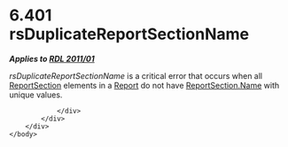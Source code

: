 <html dir="LTR" xmlns:mshelp="http://msdn.microsoft.com/mshelp" xmlns:ddue="http://ddue.schemas.microsoft.com/authoring/2003/5" xmlns:xlink="http://www.w3.org/1999/xlink" xmlns:tool="http://www.microsoft.com/tooltip">
    <head>
        <meta http-equiv="Content-Type" content="text/html; CHARSET=utf-8"></meta>
        <meta name="save" content="history"></meta>
        <title>6.401 rsDuplicateReportSectionName</title>
        <xml>
            <mshelp:toctitle title="6.401 rsDuplicateReportSectionName"></mshelp:toctitle>
            <mshelp:rltitle title="[MS-RDL]: rsDuplicateReportSectionName"></mshelp:rltitle>
            <mshelp:keyword index="A" term="40996ac2-6115-485c-9e06-76b017fd9bc6"></mshelp:keyword>
            <mshelp:attr name="DCSext.ContentType" value="open specification"></mshelp:attr>
            <mshelp:attr name="AssetID" value="40996ac2-6115-485c-9e06-76b017fd9bc6"></mshelp:attr>
            <mshelp:attr name="TopicType" value="kbRef"></mshelp:attr>
            <mshelp:attr name="DCSext.Title" value="[MS-RDL]: rsDuplicateReportSectionName" />
        </xml>
    </head>
    <body>
        <div id="header">
            <h1 class="heading">6.401 rsDuplicateReportSectionName</h1>
        </div>
        <div id="mainSection">
            <div id="mainBody">
                <div id="allHistory" class="saveHistory"></div>
                <div id="sectionSection0" class="section" name="collapseableSection">
                    

<p><b><i>Applies to </i></b><a href="bf2bab1a-b608-4bcc-b718-1cc1baa9579c.htm"><b><i>RDL 2011/01</i></b></a></p>

<p><i>rsDuplicateReportSectionName</i> is a critical error that
occurs when all <a href="96c3d25f-d8ce-4fe4-ab03-592edaa4a1da.htm">ReportSection</a>
elements in a <a href="6bbaafec-020b-406c-b4e7-5e4318b616cb.htm">Report</a> do
not have <a href="3fd6dfb2-203f-4158-afe6-ebbd00d39fa7.htm">ReportSection.Name</a>
with unique values.</p>


                </div>
            </div>
        </div>
    </body>
</html>